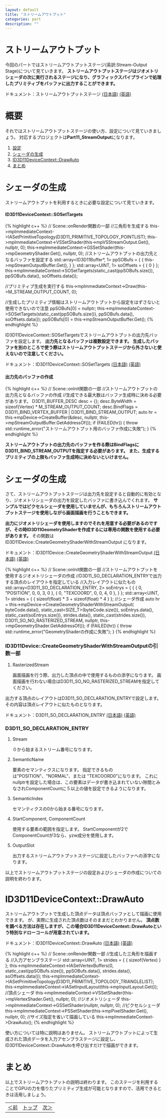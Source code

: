```yaml
---
layout: default
title: "ストリームアウトプット"
categories: part
description: ""
---
```

<h1 class="under-bar">ストリームアウトプット</h1>

今回のパートではストリームアウトプットステージ(英訳:Stream-Output Stage)について見ていきます。
<b>ストリームアウトプットステージはジオメトリシェーダの次に実行されるステージになり、グラフィックスパイプラインで処理したプリミティブをバッファに出力することができます。</b>

ドキュメント：ストリームアウトプットステージ
[(日本語)][StreamOutput_JP]
[(英語)][StreamOutput_EN]

[StreamOutput_JP]:https://msdn.microsoft.com/ja-jp/library/ee415710(v=vs.85).aspx
[StreamOutput_EN]:https://msdn.microsoft.com/en-us/library/windows/desktop/bb205121(v=vs.85).aspx

<h1 class="under-bar">概要</h1>
それではストリームアウトプットステージの使い方、設定について見ていきましょう。
対応するプロジェクトは<b>Part11_StreamOutput</b>になります。
<div class="summary">
  <ol>
    <li><a href="#CONFIG">設定</a></li>
    <li><a href="#CREATE_SHADER">シェーダの生成</a></li>
    <li><a href="#DRAW_AUTO">ID3D11DeviceContext::DrawAuto</a></li>
    <li><a href="#SUMMARY">まとめ</a></li>
  </ol>
</div>

<a name="CONFIG"></a>
<h1 class="under-bar">シェーダの生成</h1>

ストリームアウトプットを利用するときに必要な設定について見ていきます。

<h4>ID3D11DeviceContext::SOSetTargets</h4>

{% highlight c++ %}
// Scene::onRender関数の一部
//三角形を生成する
this->mpImmediateContext->IASetPrimitiveTopology(D3D11_PRIMITIVE_TOPOLOGY_POINTLIST);
this->mpImmediateContext->VSSetShader(this->mpVSStreamOutput.Get(), nullptr, 0);
this->mpImmediateContext->GSSetShader(this->mpGeometryShader.Get(), nullptr, 0);
//ストリームアウトプットの出力先となるバッファを設定する
std::array<ID3D11Buffer*, 1> ppSOBufs = { {
  this->mpStreamOutputBuffer.Get(),
} };
std::array<UINT, 1> soOffsets = { { 0 } };
this->mpImmediateContext->SOSetTargets(static_cast<UINT>(ppSOBufs.size()), ppSOBufs.data(), soOffsets.data());

//プリミティブ生成を実行する
this->mpImmediateContext->Draw(this->M_STREAM_OUTPUT_COUNT, 0);

//生成したプリミティブ情報はストリームアウトプットから設定をはずさないと使用できないので注意
ppSOBufs[0] = nullptr;
this->mpImmediateContext->SOSetTargets(static_cast<UINT>(ppSOBufs.size()), ppSOBufs.data(), soOffsets.data());
ppSOBufs[0] = this->mpStreamOutputBuffer.Get();
{% endhighlight %}

<l>ID3D11DeviceContext::SOSetTargets</l>でストリームアウトプットの出力先バッファを設定します。
<b>出力先となるバッファは複数設定できます。</b>
<b>生成したバッファを別のところで使う際はストリームアウトプットステージから外さないと使えないので注意してください。</b>

ドキュメント：<l>ID3D11DeviceContext::SOSetTargets</l>
[(日本語)][SOSetTargets_JP]
[(英語)][SOSetTargets_EN]

[SOSetTargets_JP]:https://msdn.microsoft.com/ja-jp/library/ee419751(v=vs.85).aspx
[SOSetTargets_EN]:https://msdn.microsoft.com/en-us/library/windows/desktop/ff476484(v=vs.85).aspx

<h4>出力先のバッファの作成</h4>
{% highlight c++ %}
// Scene::onInit関数の一部
//ストリームアウトプットの出力先となるバッファの作成
//生成できる最大数はバッファ生成時に決める必要があります。
D3D11_BUFFER_DESC desc = {};
desc.ByteWidth = sizeof(Vertex) * M_STREAM_OUTPUT_COUNT;
desc.BindFlags = D3D11_BIND_VERTEX_BUFFER | D3D11_BIND_STREAM_OUTPUT;
auto hr = this->mpDevice->CreateBuffer(&desc, nullptr, this->mpStreamOutputBuffer.GetAddressOf());
if (FAILED(hr)) {
  throw std::runtime_error("ストリームアウトプット用のバッファ作成に失敗");
}
{% endhighlight %}

<b>ストリームアウトプットの出力先のバッファを作る際はBindFlagsにD3D11_BIND_STREAM_OUTPUTを指定する必要があります。</b>
<b>また、生成するプリミティブの上限もバッファ生成時に決めないといけません。</b>

<a name="CREATE_SHADER"></a>
<h1 class="under-bar">シェーダの生成</h1>
さて、ストリームアウトプットステージは出力先を設定すると自動的に有効となり、ジオメトリシェーダの出力を設定したバッファに書き込んでくれます。
<b>サンプルではピクセルシェーダを使用していませんが、もちろんストリームアウトプットステージを使用しながら画面描画を行うこともできます。</b>

<b>出力にジオメトリシェーダを使用しますのでそれを用意する必要があるのですが、その時<l>ID3D11GeometryShader</l>を作成するには専用の関数を使用する必要があります。</b>
その関数は<l>ID3D11Device::CreateGeometryShaderWithStreamOutput </l>になります。

ドキュメント：<l>ID3D11Device::CreateGeometryShaderWithStreamOutput </l>
[(日本語)][CreateGeometryShader_JP]
[(英語)][CreateGeometryShader_EN]

[CreateGeometryShader_JP]:https://msdn.microsoft.com/ja-jp/library/ee419793(v=vs.85).aspx
[CreateGeometryShader_EN]:https://msdn.microsoft.com/en-us/library/windows/desktop/ff476510(v=vs.85).aspx

{% highlight c++ %}
// Scene::onInit関数の一部
//ストリームアウトプットを使用するジオメトリシェーダの作成
//D3D11_SO_DECLARATION_ENTRYで出力する頂点のレイアウトを指定している
//入力レイアウトに似たもの
std::array<D3D11_SO_DECLARATION_ENTRY, 2> soEntrys = { {
  { 0, "POSITION", 0, 0, 3, 0 },
  { 0, "TEXCOORD", 0, 0, 4, 0 },
} };
std::array<UINT, 1> strides = { { sizeof(float) * 3 + sizeof(float) * 4 } };
//シェーダ作成
auto hr = this->mpDevice->CreateGeometryShaderWithStreamOutput(
  byteCode.data(),
  static_cast<SIZE_T>(byteCode.size()),
  soEntrys.data(),
  static_cast<UINT>(soEntrys.size()),
  strides.data(),
  static_cast<UINT>(strides.size()),
  D3D11_SO_NO_RASTERIZED_STREAM,
  nullptr,
  this->mpGeometryShader.GetAddressOf());
if (FAILED(hr)) {
  throw std::runtime_error("GeometryShaderの作成に失敗");
}
{% endhighlight %}

<div class="argument">
  <h3>ID3D11Device::CreateGeometryShaderWithStreamOutputの引数一部</h3>
  <ol>
    <li><l>RasterizedStream</l>
      <p>
        画面描画を行う際、出力した頂点の中で使用するものの添字になります。
        画面描画を行わない場合は<l>D3D11_SO_NO_RASTERIZED_STREAM</l>を指定してください。
      </p>
    </li>
  </ol>
</div>

出力する頂点のレイアウトは<l>D3D11_SO_DECLARATION_ENTRY</l>で設定します。
その内容は頂点レイアウトに似たものとなります。

ドキュメント：<l>D3D11_SO_DECLARATION_ENTRY</l>
[(日本語)][D3D11_SO_DECLARATION_ENTRY_JP]
[(英語)][D3D11_SO_DECLARATION_ENTRY_EN]

[D3D11_SO_DECLARATION_ENTRY_JP]:https://msdn.microsoft.com/ja-jp/library/ee416280(v=vs.85).aspx
[D3D11_SO_DECLARATION_ENTRY_EN]:https://msdn.microsoft.com/en-us/library/windows/desktop/ff476216(v=vs.85).aspx

<div class="argument">
  <h3>D3D11_SO_DECLARATION_ENTRY</h3>
  <ol>
    <li><l>Stream</l>
      <p>
        ０から始まるストリーム番号になります。
      </p>
    </li>
    <li><l>SemanticName</l>
      <p>
        要素のセマンティクスになります。
        指定できるものは<l>"POSITION"</l>、<l>"NORMAL"</l>、または <l>"TEXCOORD0"</l>になります。
        これにnullptrを設定した場合は、この要素はデータが書き込まれていない隙間とみなされ<l>ComponentCount</l>に５以上の値を設定できるようになります。
      </p>
    </li>
    <li><l>SemanticIndex</l>
      <p>
        セマンティクスの0から始まる番号になります。
      </p>
    </li>
    <li><l>StartComponent, ComponentCount</l>
      <p>
        使用する要素の範囲を指定します。
        <l>StartComponent</l>が2で<l>ComponentCount</l>が3なら、yzw成分を使用します。
      </p>
    </li>
    <li><l>OutputSlot</l>
      <p>
        出力するストリームアウトプットステージに設定したバッファへの添字になります。
      </p>
    </li>
  </ol>
</div>

以上でストリームアウトプットステージの設定およびシェーダの作成についての説明を終わります。

<a name="DRAW_AUTO"></a>
<h1 class="under-bar">ID3D11DeviceContext::DrawAuto</h1>

ストリームアウトプットで生成した頂点データは頂点バッファとして描画に使用できます。
が、実際に生成された頂点数はそのままだとわかりません。
<b>頂点数を調べる方法は存在しますが、この場合<l>ID3D11DeviceContext::DrawAuto</l>という特別なドローコールが用意されています。</b>

ドキュメント：<l>ID3D11DeviceContext::DrawAuto</l>
[(日本語)][DrawAuto_JP]
[(英語)][DrawAuto_EN]

[DrawAuto_JP]:https://msdn.microsoft.com/ja-jp/library/ee419590(v=vs.85).aspx
[DrawAuto_EN]:https://msdn.microsoft.com/en-us/library/windows/desktop/ff476408(v=vs.85).aspx

{% highlight c++ %}
// Scene::onRender関数一部
//生成した三角形を描画する
//入力アセンブラステージ
std::array<UINT, 1> strides = { { sizeof(Vertex) } };
this->mpImmediateContext->IASetVertexBuffers(0, static_cast<UINT>(ppSOBufs.size()), ppSOBufs.data(), strides.data(), soOffsets.data());
this->mpImmediateContext->IASetPrimitiveTopology(D3D11_PRIMITIVE_TOPOLOGY_TRIANGLELIST);
this->mpImmediateContext->IASetInputLayout(this->mpInputLayout.Get());
//頂点シェーダ
this->mpImmediateContext->VSSetShader(this->mpVertexShader.Get(), nullptr, 0);
//ジオメトリシェーダ
this->mpImmediateContext->GSSetShader(nullptr, nullptr, 0);
//ピクセルシェーダ
this->mpImmediateContext->PSSetShader(this->mpPixelShader.Get(), nullptr, 0);
//サイズ指定を省いて描画している
this->mpImmediateContext->DrawAuto();
{% endhighlight %}

使い方については特に説明はありません。
ストリームアウトプットによって生成された頂点データを入力アセンブラステージに設定し、<l>ID3D11DeviceContext::DrawAuto</l>を呼び出すだけで描画ができます。

<a name="SUMMARY"></a>
<h1 class="under-bar">まとめ</h1>

以上でストリームアウトプットの説明は終わります。
このステージを利用することでGPUの力を借りたプリミティブ生成が可能となりますので、活用できるときは活用しましょう。

<table class="table table-condensed">
  <tbody>
    <tr>
      <td class="left"><a href="{% if site.github.url %}{{ site.github.url }}{% else %}{{ "/" | prepend: site.url }}{% endif %}part/geometry-shader">＜前</a></td>
      <td class="center"><a href="{% if site.github.url %}{{ site.github.url }}{% else %}{{ "/" | prepend: site.url }}{% endif %}">トップ</a></td>
      <td class="right"><a href="{% if site.github.url %}{{ site.github.url }}{% else %}{{ "/" | prepend: site.url }}{% endif %}part/stream-output">次＞</a></td>
    </tr>
  </tbody>
</table>
